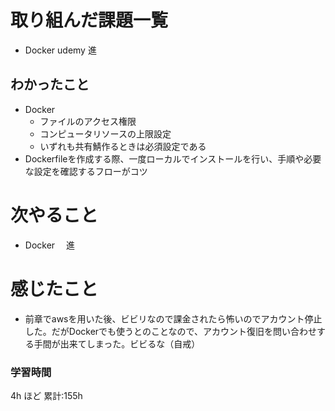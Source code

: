 # 取り組んだ課題一覧

- Docker udemy 進

## わかったこと

- Docker
    - ファイルのアクセス権限
    - コンピュータリソースの上限設定
    - いずれも共有鯖作るときは必須設定である
- Dockerfileを作成する際、一度ローカルでインストールを行い、手順や必要な設定を確認するフローがコツ
# 次やること

- Docker 　進

# 感じたこと
- 前章でawsを用いた後、ビビリなので課金されたら怖いのでアカウント停止した。だがDockerでも使うとのことなので、アカウント復旧を問い合わせする手間が出来てしまった。ビビるな（自戒）


### 学習時間

4h ほど
累計:155h
